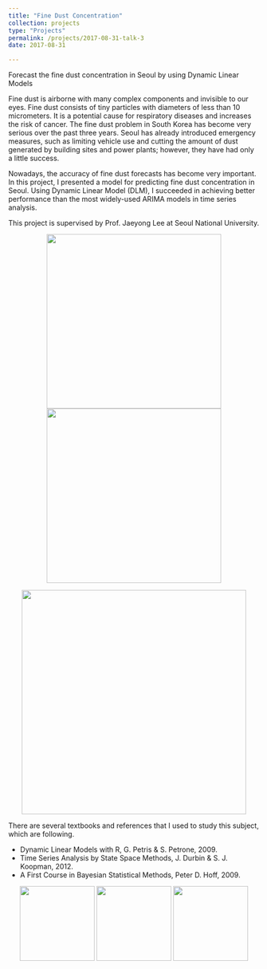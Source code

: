 ```yaml
---
title: "Fine Dust Concentration"
collection: projects
type: "Projects"
permalink: /projects/2017-08-31-talk-3
date: 2017-08-31

---
```


Forecast the fine dust concentration in Seoul by using Dynamic Linear Models  

Fine dust is airborne with many complex components and invisible to our eyes. Fine dust consists of tiny particles with diameters of less than 10 micrometers. It is a potential cause for respiratory diseases and increases the risk of cancer. The fine dust problem in South Korea has become very serious over the past three years. Seoul has already introduced emergency measures, such as limiting vehicle use and cutting the amount of dust generated by building sites and power plants; however, they have had only a little success.  

Nowadays, the accuracy of fine dust forecasts has become very important. In this project, I presented a model for predicting fine dust concentration in Seoul. Using Dynamic Linear Model (DLM), I succeeded in achieving better performance than the most widely-used ARIMA models in time series analysis.  

This project is supervised by Prof. Jaeyong Lee at Seoul National University.  


<p align="center">

  <img src="http://austinyi.github.io/images/dlm1.JPG" style="width:350px;"/>
          
  <img src="http://austinyi.github.io/images/dlm2.JPG" style="width:350px;"/>
  
</p>


<p align="center">

  <img src="http://austinyi.github.io/images/dlm3.JPG" style="width:450px;"/>
   

</p>

There are several textbooks and references that I used to study this subject, which are following.  
* Dynamic Linear Models with R, G. Petris & S. Petrone, 2009.
* Time Series Analysis by State Space Methods, J. Durbin & S. J. Koopman, 2012.
* A First Course in Bayesian Statistical Methods, Peter D. Hoff, 2009.  


<p align="center">

  <img src="http://austinyi.github.io/images/dlm.jpg" style="width:150px;"/>
          
  <img src="http://austinyi.github.io/images/statespace.jpg" style="width:150px;"/>
       
  <img src="http://austinyi.github.io/images/bayesian.jpg" style="width:150px;"/>  

</p>
